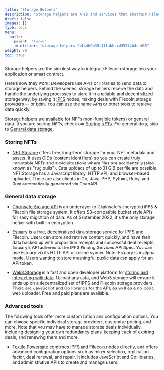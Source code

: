 ```yaml
---
title: "Storage Helpers"
description: "Storage helpers are APIs and services that abstract Filecoin dealmaking into simple, streamlined API calls."
draft: false
images: []
type: docs
menu:
  build:
    parent: "lorem"
    identifier: "storage-helpers-2e144b9b39c411abbcc459244b4ceb85"
weight: 20
toc: true
---
```


Storage helpers are the simplest way to integrate Filecoin storage into your application or smart contract.

Here’s how they work: Developers use APIs or libraries to send data to storage helpers. Behind the scenes, storage helpers receive the data and handle the underlying processes to store it in a reliable and decentralized storage way, by saving it [IPFS](https://ipfs.tech) nodes, making deals with Filecoin storage providers -- or both. You can use the same APIs or other tools to retrieve data quickly.

Storage helpers are available for NFTs (non-fungible tokens) or general data. If you are storing NFTs, check out [Storing NFTs](#storing-NFTs). For general data, skip to [General data storage](#general-data-storage).

### Storing NFTs

- [NFT.Storage](https://nft.storage/) offers free, long-term storage for your NFT metadata and assets. It uses CIDs (content identifiers) so you can create truly immutable NFTs and avoid situations where files are accidentally  (also known as "rug pulls"). Data uploads of up to 31 GiB per file are possible. NFT.Storage has a Javascript library, HTTP API, and browser-based uploader. There are also clients in Go, Java, PHP, Python, Ruby, and Rust automatically generated via OpenAPI.

### General data storage

- [Chainsafe Storage API](https://docs.storage.chainsafe.io) is an underlayer to Chainsafe's encrypted IPFS & Filecoin file storage system. It offers S3-compatible bucket style APIs for easy migration of data. As of September 2022, it's the only storage helper with built-in encryption.

- [Estuary](https://docs.estuary.tech) is a free, decentralized data storage service for IPFS and Filecoin. Users can store and retrieve content quickly, and have their data backed up with proposition receipts and successful deal receipts. Estuary’s API adheres to the IPFS Pinning Services API Spec. You can use Estuary via its HTTP API or rclone syncer. Note: Estuary is in alpha mode. Users wanting to store meaningful public data can apply for an API token.

- [Web3.Storage](https://web3.storage/docs) is a fast and open developer platform for [ storing and interacting with data](https://blog.web3.storage/posts/say-hello-to-the-data-layer-1-3-intro-to-web3-storage). Upload any data, and Web3.storage will ensure it ends up on a decentralized set of IPFS and Filecoin storage providers. There are JavaScript and Go libraries for the API, as well as a no-code web uploader. Free and paid plans are available.

### Advanced tools

The following tools offer more customization and configuration options. You can choose specific individual storage providers, customize pricing, and more. Note that you may have to manage storage deals individually, including designing your own redundancy plans, keeping track of expiring deals, and renewing them and more.

- [Textile Powergate](https://docs.textile.io/powergate/) combines IPFS and Filecoin nodes directly, and offers advanced configuration options such as miner selection, replication factor, deal renewal, and repair. It includes JavaScript and Go libraries, and administrative APIs to create and manage users.
